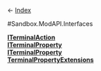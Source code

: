 ← [Index](Api-Index)

#Sandbox.ModAPI.Interfaces

**[ITerminalAction](Sandbox.ModAPI.Interfaces.ITerminalAction)**  
**[ITerminalProperty](Sandbox.ModAPI.Interfaces.ITerminalProperty)**  
**[ITerminalProperty](Sandbox.ModAPI.Interfaces.ITerminalProperty`1)**  
**[TerminalPropertyExtensions](Sandbox.ModAPI.Interfaces.TerminalPropertyExtensions)**

